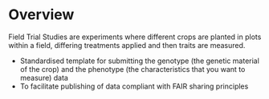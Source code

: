 # Overview

Field Trial Studies are experiments where different crops are planted in plots within a field, differing treatments applied and then traits are measured.


 * Standardised template for submitting the genotype (the genetic material of the crop) and the phenotype (the characteristics that you want to measure) data
 * To facilitate publishing of data compliant with FAIR sharing principles

